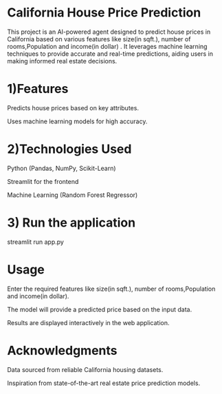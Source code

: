 # California House Price Prediction

This project is an AI-powered agent designed to predict house prices in California based on various features like size(in sqft.), number of rooms,Population and income(in dollar) . It leverages machine learning techniques to provide accurate and real-time predictions, aiding users in making informed real estate decisions.


# 1)Features

Predicts house prices based on key attributes.

Uses machine learning models for high accuracy.

# 2)Technologies Used

Python (Pandas, NumPy, Scikit-Learn)

Streamlit for the frontend

Machine Learning (Random Forest Regressor)

# 3) Run the application 

  streamlit run app.py

# Usage

Enter the required features like size(in sqft.), number of rooms,Population and income(in dollar).

The model will provide a predicted price based on the input data.

Results are displayed interactively in the web application.  

# Acknowledgments

Data sourced from reliable California housing datasets.

Inspiration from state-of-the-art real estate price prediction models.






